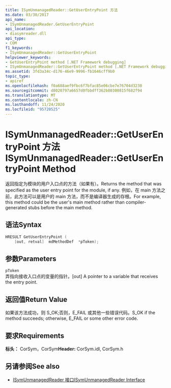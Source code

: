 ```yaml
---
title: ISymUnmanagedReader::GetUserEntryPoint 方法
ms.date: 03/30/2017
api_name:
- ISymUnmanagedReader.GetUserEntryPoint
api_location:
- diasymreader.dll
api_type:
- COM
f1_keywords:
- ISymUnmanagedReader::GetUserEntryPoint
helpviewer_keywords:
- GetUserEntryPoint method [.NET Framework debugging]
- ISymUnmanagedReader::GetUserEntryPoint method [.NET Framework debugging]
ms.assetid: 3fd3a34c-d176-46e9-9996-fb1646cff9b0
topic_type:
- apiref
ms.openlocfilehash: f0a688aef9fbc6f7bfac85e06cbe7e76704d3230
ms.sourcegitcommit: d8020797a6657d0fbbdff362b80300815f682f94
ms.translationtype: MT
ms.contentlocale: zh-CN
ms.lasthandoff: 11/24/2020
ms.locfileid: "95720525"
---
```

# <a name="isymunmanagedreadergetuserentrypoint-method"></a><span data-ttu-id="57be1-102">ISymUnmanagedReader::GetUserEntryPoint 方法</span><span class="sxs-lookup"><span data-stu-id="57be1-102">ISymUnmanagedReader::GetUserEntryPoint Method</span></span>

<span data-ttu-id="57be1-103">返回指定为模块的用户入口点的方法（如果有）。</span><span class="sxs-lookup"><span data-stu-id="57be1-103">Returns the method that was specified as the user entry point for the module, if any.</span></span> <span data-ttu-id="57be1-104">例如，在 main 方法之前，此方法可以是用户的 main 方法，而不是编译器生成的存根。</span><span class="sxs-lookup"><span data-stu-id="57be1-104">For example, this method could be the user's main method rather than compiler-generated stubs before the main method.</span></span>  
  
## <a name="syntax"></a><span data-ttu-id="57be1-105">语法</span><span class="sxs-lookup"><span data-stu-id="57be1-105">Syntax</span></span>  
  
```cpp  
HRESULT GetUserEntryPoint (  
    [out, retval]  mdMethodDef  *pToken);  
```  
  
## <a name="parameters"></a><span data-ttu-id="57be1-106">参数</span><span class="sxs-lookup"><span data-stu-id="57be1-106">Parameters</span></span>  

 `pToken`  
 <span data-ttu-id="57be1-107">弄指向接收入口点的变量的指针。</span><span class="sxs-lookup"><span data-stu-id="57be1-107">[out] A pointer to a variable that receives the entry point.</span></span>  
  
## <a name="return-value"></a><span data-ttu-id="57be1-108">返回值</span><span class="sxs-lookup"><span data-stu-id="57be1-108">Return Value</span></span>  

 <span data-ttu-id="57be1-109">如果该方法成功，则 S_OK;否则，E_FAIL 或其他一些错误代码。</span><span class="sxs-lookup"><span data-stu-id="57be1-109">S_OK if the method succeeds; otherwise, E_FAIL or some other error code.</span></span>  
  
## <a name="requirements"></a><span data-ttu-id="57be1-110">要求</span><span class="sxs-lookup"><span data-stu-id="57be1-110">Requirements</span></span>  

 <span data-ttu-id="57be1-111">**标头：** CorSym，CorSym</span><span class="sxs-lookup"><span data-stu-id="57be1-111">**Header:** CorSym.idl, CorSym.h</span></span>  
  
## <a name="see-also"></a><span data-ttu-id="57be1-112">另请参阅</span><span class="sxs-lookup"><span data-stu-id="57be1-112">See also</span></span>

- [<span data-ttu-id="57be1-113">ISymUnmanagedReader 接口</span><span class="sxs-lookup"><span data-stu-id="57be1-113">ISymUnmanagedReader Interface</span></span>](isymunmanagedreader-interface.md)
